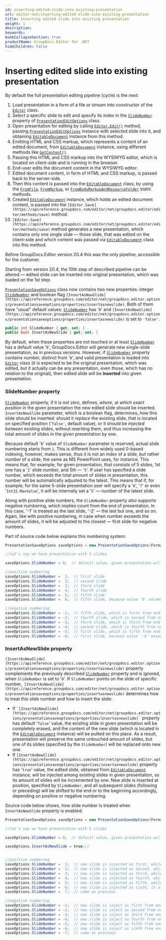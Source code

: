 ```yaml
---
id: inserting-edited-slide-into-existing-presentation
url: editor-net/inserting-edited-slide-into-existing-presentation
title: Inserting edited slide into existing presentation
weight: 1
description: 
keywords: 
bookCollapseSection: true
productName: GroupDocs.Editor for .NET
hideChildren: False
---
```


# Inserting edited slide into existing presentation

By default the full presentation editing pipeline (cycle) is the next:

1.  Load presentation in a form of a file or stream into constructor of the [`Editor`](https://apireference.groupdocs.com/editor/net/groupdocs.editor/editor) class.
2.  Select a specific slide to edit and specify its index in the [`SlideNumber`](https://apireference.groupdocs.com/editor/net/groupdocs.editor.options/presentationeditoptions/properties/slidenumber) property of [`PresentationEditOptions`](https://apireference.groupdocs.com/editor/net/groupdocs.editor.options/presentationeditoptions) class.
3.  Open presentation for editing by calling [`Editor.Edit()`](https://apireference.groupdocs.com/editor/net/groupdocs.editor/editor/methods/edit) method, passing [`PresentationEditOptions`](https://apireference.groupdocs.com/editor/net/groupdocs.editor.options/presentationeditoptions) instance with selected slide into it, and obtaining [`EditableDocument`](https://apireference.groupdocs.com/editor/net/groupdocs.editor/editabledocument) instance from this method.
4.  Emitting HTML and CSS markup, which represents a content of an edited document, from [`EditableDocument`](https://apireference.groupdocs.com/editor/net/groupdocs.editor/editabledocument) instance, using different methods like [`GetContent()`](https://apireference.groupdocs.com/editor/net/groupdocs.editor/editabledocument/methods/getcontent).
5.  Passing this HTML and CSS markup into the WYSIWYG editor, which is located on client-side and is running in the browser.
6.  End-user edits the document content in the WYSIWYG editor.
7.  Edited document content, in form of HTML and CSS markup, is passed back to the server-side.
8.  Then this content is passed into the [`EditableDocument`](https://apireference.groupdocs.com/editor/net/groupdocs.editor/editabledocument) class, by using the [`FromFile`](https://apireference.groupdocs.com/editor/net/groupdocs.editor/editabledocument/methods/fromfile), [`FromMarkup`](https://apireference.groupdocs.com/editor/net/groupdocs.editor/editabledocument/methods/frommarkup), or [`FromBodyMarkupAndResourceFolder`](https://apireference.groupdocs.com/editor/net/groupdocs.editor/editabledocument/methods/frombodymarkupandresourcefolder) static methods.
9.  Created [`EditableDocument`](https://apireference.groupdocs.com/editor/net/groupdocs.editor/editabledocument) instance, which holds an edited document content, is passed into the `[Editor.Save](https://apireference.groupdocs.com/editor/net/groupdocs.editor/editor/methods/save)` method.
10.  `[Editor.Save](https://apireference.groupdocs.com/editor/net/groupdocs.editor/editor/methods/save)` method generates a new presentation, which contains only one single slide — those slide, that was edited on the client-side and which content was passed via [`EditableDocument`](https://apireference.groupdocs.com/editor/net/groupdocs.editor/editabledocument) class into this method.

Before GroupDocs.Editor version 20.4 this was the only pipeline, accessible for the customer.

Starting from version 20.4, the 10th step of described pipeline can be altered — edited slide can be inserted into original presentation, which was loaded on the 1st step.

[`PresentationSaveOptions`](https://apireference.groupdocs.com/editor/net/groupdocs.editor.options/presentationsaveoptions) class now contains two new properties: integer [`SlideNumber`](https://apireference.groupdocs.com/editor/net/groupdocs.editor.options/presentationsaveoptions/properties/slidenumber) and boolean flag `[InsertAsNewSlide](https://apireference.groupdocs.com/editor/net/groupdocs.editor.options/presentationsaveoptions/properties/insertasnewslide)`. Both of them have "usual" default values: [`SlideNumber`](https://apireference.groupdocs.com/editor/net/groupdocs.editor.options/presentationsaveoptions/properties/slidenumber) has '`0`' and `[InsertAsNewSlide](https://apireference.groupdocs.com/editor/net/groupdocs.editor.options/presentationsaveoptions/properties/insertasnewslide)` is set to `'false'`.

```csharp
public int SlideNumber { get; set; }
public bool InsertAsNewSlide { get; set; }
```

By default, when these properties are not touched or at least [`SlideNumber`](https://apireference.groupdocs.com/editor/net/groupdocs.editor.options/presentationsaveoptions/properties/slidenumber) has a default value '`0`', GroupDocs.Editor will generate new single-slide presentation, as in previous versions. However, if [`SlideNumber`](https://apireference.groupdocs.com/editor/net/groupdocs.editor.options/presentationsaveoptions/properties/slidenumber) property contains number, distinct from '`0`', and valid presentation is loaded into [`Editor`](https://apireference.groupdocs.com/editor/net/groupdocs.editor/editor) class (it is expected to be the original presentation, which was edited, but it actually can be any presentation, even those, which has no relation to the original), then edited slide will be **inserted** into given presentation.

### SlideNumber property

[`SlideNumber`](https://apireference.groupdocs.com/editor/net/groupdocs.editor.options/presentationsaveoptions/properties/slidenumber) property, if it is not zero, defines, *where*, at *which exact position* in the given presentation the new edited slide should be inserted. `InsertAsNewSlide` parameter, which is a boolean flag, determines, *how* this slide should be inserted: should it *replace* the existing slide, that is located on specified position ('`false'`, default value), or it should be *injected between* existing slides, without rewriting them, and thus increasing the total amount of slides in the given presentation by one.

Because default '`0`' value of `SlideNumber` parameter is reserved, actual slide numbering starts from `1`. This is different from widely used 0-based indexing, however, makes sense, thus it is not an *index* of a slide, but rather *number* of a slide, the same as MS PowerPoint uses, for instance. This means that, for example, for given presentation, that consists of 5 slides, 1st one has a '`1`' slide number, and 5th — '`5`'. If user has specified a slide number, which exceeds the total amount of slides in presentation, this number will be automatically adjusted to the latest. This means that if, for example, for the same 5-slide presentation user will specify a '`6`', '`7`' or even '`Int32.MaxValue`', it will be internally set a '`5`' — number of the latest slide.

Along with positive slide numbers, the `SlideNumber` property also supports negative numbering, which implies count from the end of presentation. In this case, '-1' is treated as the last slide, '-2' — the last but one, and so on. Again, like with positive numbering, in case when number exceeds the amount of slides, it will be adjusted to the closest — first slide for negative numbers.

Part of source code below explains this numbering system:

```csharp
PresentationSaveOptions saveOptions = new PresentationSaveOptions(Formats.PresentationFormats.Pptx)

//let's say we have presentation with 5 slides

saveOptions.SlideNumber = 0;  // default value, given presentation will be ignored

//positive numbering
saveOptions.SlideNumber =  1;  // first slide
saveOptions.SlideNumber =  2;  // second slide 
saveOptions.SlideNumber =  3;  // third slide 
saveOptions.SlideNumber =  4;  // fourth slide 
saveOptions.SlideNumber =  5;  // fifth slide 
saveOptions.SlideNumber =  6;  // fifth slide, because value '6' exceeds the slides amount '5' and thus is adjusted to the closest

//negative numbering
saveOptions.SlideNumber = -1;  // fifth slide, which is first from end (last)
saveOptions.SlideNumber = -2;  // fourth slide, which is second from end (last but one)
saveOptions.SlideNumber = -3;  // third slide, which is third from end
saveOptions.SlideNumber = -4;  // second slide, which is fourth from end
saveOptions.SlideNumber = -5;  // first slide, which is fifth from end
saveOptions.SlideNumber = -6;  // first slide, because value '-6' exceeds the slides amount '5' and thus is adjusted to the closest
```

### InsertAsNewSlide property

`[InsertAsNewSlide](https://apireference.groupdocs.com/editor/net/groupdocs.editor.options/presentationsaveoptions/properties/insertasnewslide)` property complements the previously described [`SlideNumber`](https://apireference.groupdocs.com/editor/net/groupdocs.editor.options/presentationsaveoptions/properties/slidenumber) property and is ignored, when `SlideNumber` is set to '`0`'. If `SlideNumber` points on the slide of specific number,  `[InsertAsNewSlide](https://apireference.groupdocs.com/editor/net/groupdocs.editor.options/presentationsaveoptions/properties/insertasnewslide)` determines how to treat this slide number and how to insert the slide:

*   If `` `[InsertAsNewSlide](https://apireference.groupdocs.com/editor/net/groupdocs.editor.options/presentationsaveoptions/properties/insertasnewslide)` `` property has default '`false`' value, the existing slide in given presentation will be completely erased, and the content of the new slide (which is located in the [`EditableDocument`](https://apireference.groupdocs.com/editor/net/groupdocs.editor/editabledocument) instance) will be putted on this place. As a result, presentation will preserve the same untouched amount of slides, but one of its slides (specified by the `SlideNumber`) will be replaced onto new one.
*   If `[InsertAsNewSlide](https://apireference.groupdocs.com/editor/net/groupdocs.editor.options/presentationsaveoptions/properties/insertasnewslide)` property has '`true`' value, the edited slide, obtained from [`EditableDocument`](https://apireference.groupdocs.com/editor/net/groupdocs.editor/editabledocument) instance, will be injected among existing slides in given presentation, so its amount of slides will be incremented by one. New slide is inserted at position, specified by `SlideNumber`, and all subsequent slides (following or preceding) will be shifted to the end or to the beginning accordingly, depending on positive or negative numbering.

Source code below shows, how slide number is treated when `InsertAsNewSlide` property is enabled:

```csharp
PresentationSaveOptions saveOptions = new PresentationSaveOptions(Formats.PresentationFormats.Pptx)

//let's say we have presentation with 5 slides

saveOptions.SlideNumber = 0;  // default value, given presentation will be ignored, as well as InsertAsNewSlide

saveOptions.InsertAsNewSlide = true;//


//positive numbering
saveOptions.SlideNumber =  1;  // new slide is injected as first, while all following (including 'old' 1st) are shifting to the end
saveOptions.SlideNumber =  2;  // new slide is injected as second, while 2nd, 3rh, 4th and 5th are shifting to the end
saveOptions.SlideNumber =  3;  // new slide is injected as third, while 3rh, 4th and 5th are shifting to the end
saveOptions.SlideNumber =  4;  // new slide is injected as fourth, while 4th and 5th are shifting to the end
saveOptions.SlideNumber =  5;  // new slide is injected as fifth, while 5th is shifting to the end and becomes 6th
saveOptions.SlideNumber =  6;  // new slide is injected as sixth, it already becomes the latest, none of existing slides are shifthing to the end
saveOptions.SlideNumber =  7;  // same as previous

//negative numbering
saveOptions.SlideNumber = -1;  // new slide is inject as first from end (it becomes sixth if starting from beginning), none of existing slides are shifthing to the end
saveOptions.SlideNumber = -2;  // new slide is inject as second from end (it becomes fifth if starting from beginning), following single slide is shifting to the end
saveOptions.SlideNumber = -3;  // new slide is inject as third from end (it becomes fourth if starting from beginning), two following slides are shifting to the end
saveOptions.SlideNumber = -4;  // new slide is inject as fourth from end (it becomes third if starting from beginning), three following slides are shifting to the end
saveOptions.SlideNumber = -5;  // new slide is inject as fifth from end (it becomes second if starting from beginning), four following slides are shifting to the end
saveOptions.SlideNumber = -6;  // new slide is inject as sixth from end (it becomes first if starting from beginning), five following slides are shifting to the end
saveOptions.SlideNumber = -7;  // same as previous
```
